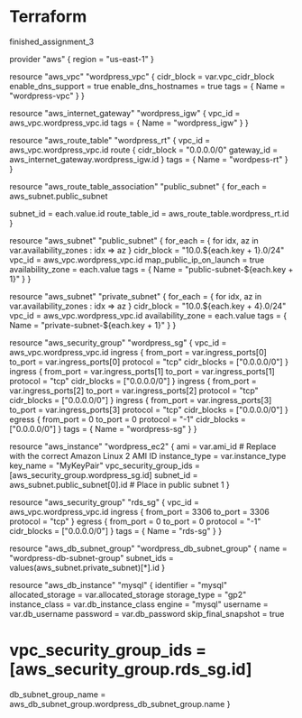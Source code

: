 # Terraform
finished_assignment_3

provider "aws" {
  region = "us-east-1"
}

resource "aws_vpc" "wordpress_vpc" {
  cidr_block = var.vpc_cidr_block
  enable_dns_support = true
  enable_dns_hostnames = true
  tags = {
    Name = "wordpress-vpc"
  }
}

resource "aws_internet_gateway" "wordpress_igw" {
  vpc_id = aws_vpc.wordpress_vpc.id
  tags = {
    Name = "wordpress_igw"
  }
}

resource "aws_route_table" "wordpress_rt" {
  vpc_id = aws_vpc.wordpress_vpc.id
  route {
    cidr_block = "0.0.0.0/0"
    gateway_id = aws_internet_gateway.wordpress_igw.id
  }
  tags = {
    Name = "wordpess-rt"
  }
}

resource "aws_route_table_association" "public_subnet" {
  for_each = aws_subnet.public_subnet

  subnet_id      = each.value.id
  route_table_id = aws_route_table.wordpress_rt.id
}

resource "aws_subnet" "public_subnet" {
  for_each = { for idx, az in var.availability_zones : idx => az }
  cidr_block = "10.0.${each.key + 1}.0/24"
  vpc_id = aws_vpc.wordpress_vpc.id
  map_public_ip_on_launch = true
  availability_zone = each.value
  tags = {
    Name = "public-subnet-${each.key + 1}"
  }
}

resource "aws_subnet" "private_subnet" {
  for_each = { for idx, az in var.availability_zones : idx => az }
  cidr_block = "10.0.${each.key + 4}.0/24"
  vpc_id = aws_vpc.wordpress_vpc.id
  availability_zone = each.value
  tags = {
    Name = "private-subnet-${each.key + 1}"
  }
}

resource "aws_security_group" "wordpress_sg" {
  vpc_id = aws_vpc.wordpress_vpc.id
  ingress {
    from_port   = var.ingress_ports[0]
    to_port     = var.ingress_ports[0]
    protocol    = "tcp"
    cidr_blocks = ["0.0.0.0/0"]
  }
  ingress {
    from_port   = var.ingress_ports[1]
    to_port     = var.ingress_ports[1]
    protocol    = "tcp"
    cidr_blocks = ["0.0.0.0/0"]
  }
  ingress {
    from_port   = var.ingress_ports[2]
    to_port     = var.ingress_ports[2]
    protocol    = "tcp"
    cidr_blocks = ["0.0.0.0/0"]
  }
  ingress {
    from_port   = var.ingress_ports[3]
    to_port     = var.ingress_ports[3]
    protocol    = "tcp"
    cidr_blocks = ["0.0.0.0/0"]
  }
  egress {
    from_port   = 0
    to_port     = 0
    protocol    = "-1"
    cidr_blocks = ["0.0.0.0/0"]
  }
  tags = {
    Name = "wordpress-sg"
  }
}

resource "aws_instance" "wordpress_ec2" {
  ami           = var.ami_id  # Replace with the correct Amazon Linux 2 AMI ID
  instance_type = var.instance_type
  key_name      = "MyKeyPair"
  vpc_security_group_ids = [aws_security_group.wordpress_sg.id]
  subnet_id     = aws_subnet.public_subnet[0].id  # Place in public subnet 1
}

resource "aws_security_group" "rds_sg" {
  vpc_id = aws_vpc.wordpress_vpc.id
  ingress {
    from_port   = 3306
    to_port     = 3306
    protocol    = "tcp"
  }
  egress {
    from_port   = 0
    to_port     = 0
    protocol    = "-1"
    cidr_blocks = ["0.0.0.0/0"]
  }
  tags = {
    Name = "rds-sg"
  }
}

resource "aws_db_subnet_group" "wordpress_db_subnet_group" {
  name       = "wordpress-db-subnet-group"
  subnet_ids = values(aws_subnet.private_subnet)[*].id
}

resource "aws_db_instance" "mysql" {
  identifier            = "mysql"
  allocated_storage     = var.allocated_storage
  storage_type          = "gp2"
  instance_class        = var.db_instance_class
  engine                = "mysql"
  username              = var.db_username
  password              = var.db_password
  skip_final_snapshot   = true
# vpc_security_group_ids = [aws_security_group.rds_sg.id]
  db_subnet_group_name  = aws_db_subnet_group.wordpress_db_subnet_group.name
}
